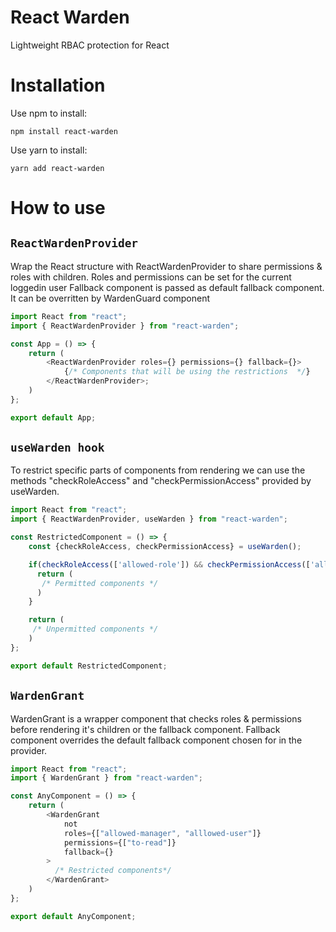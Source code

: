 # React Warden

Lightweight RBAC protection for React

# Installation

Use npm to install:

```shell
npm install react-warden
```

Use yarn to install:

```shell
yarn add react-warden
```

# How to use

## `ReactWardenProvider`

Wrap the React structure with ReactWardenProvider to share permissions & roles with children.
Roles and permissions can be set for the current loggedin user
Fallback component is passed as default fallback component. It can be overritten by WardenGuard component

```javascript
import React from "react";
import { ReactWardenProvider } from "react-warden";

const App = () => {
    return (
        <ReactWardenProvider roles={} permissions={} fallback={}>
            {/* Components that will be using the restrictions  */}
        </ReactWardenProvider>;
    )
};

export default App;
```

## `useWarden hook`

To restrict specific parts of components from rendering we can use the methods "checkRoleAccess" and "checkPermissionAccess" provided by useWarden.

```javascript
import React from "react";
import { ReactWardenProvider, useWarden } from "react-warden";

const RestrictedComponent = () => {
    const {checkRoleAccess, checkPermissionAccess} = useWarden();

    if(checkRoleAccess(['allowed-role']) && checkPermissionAccess(['allowed-permission'])) {
      return (
       /* Permitted components */
      )
    }

    return (
     /* Unpermitted components */
    )
};

export default RestrictedComponent;
```

## `WardenGrant`

WardenGrant is a wrapper component that checks roles & permissions before rendering it's children or the fallback component.
Fallback component overrides the default fallback component chosen for in the provider.

```javascript
import React from "react";
import { WardenGrant } from "react-warden";

const AnyComponent = () => {
    return (
        <WardenGrant
            not
            roles={["allowed-manager", "alllowed-user"]}
            permissions={["to-read"]}
            fallback={}
        >
          /* Restricted components*/
        </WardenGrant>
    )
};

export default AnyComponent;
```
